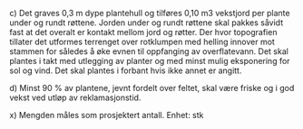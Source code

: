 c) Det graves 0,3 m dype plantehull og tilføres 0,10 m3 vekstjord per plante under og rundt røttene. Jorden under og rundt røttene skal pakkes såvidt fast at det overalt er kontakt mellom jord og røtter. Der hvor topografien tillater det utformes terrenget over rotklumpen med helling innover mot stammen for således å øke evnen til oppfanging av overflatevann. Det skal plantes i takt med utlegging av planter og med minst mulig eksponering for sol og vind. Det skal plantes i forbant hvis ikke annet er angitt.

d) Minst 90 % av plantene, jevnt fordelt over feltet, skal være friske og i god vekst ved utløp av reklamasjonstid.

x) Mengden måles som prosjektert antall. Enhet: stk

